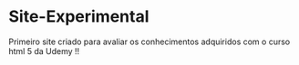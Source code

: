 # Site-Experimental
 Primeiro site criado para avaliar os conhecimentos
 adquiridos com o curso html 5 da Udemy !!
